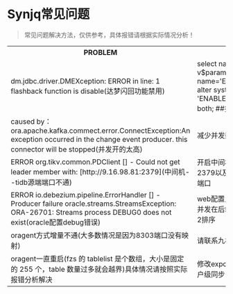 # Synjq常见问题 </br>
>常见问题解决方法，仅供参考，具体报错请根据实际情况分析！
<table>
<tr>
<th>PROBLEM</th>
<th>SOLVE</th>
</tr>
<tr>
<td>dm.jdbc.driver.DMEXception: ERROR in line: 1 flashback function is disable(达梦闪回功能禁用)</td>
<td>select name,type,value from v$parameter where name='ENABLE_FLASHBACK';</br>alter system set 'ENABLE_FLASHBACK'=1 both; ##打开 </td>
</tr>
<tr>
<td>caused by：ora.apache.kafka.commect.error.ConnectException:An exception occurred in the change event producer. this connector will be stopped(并发开的太高)</td>
<td>减少并发数</td>
</tr>
<tr>
<td>
ERROR org.tikv.common.PDClient [] - Could not get leader member with: [http://9.16.98.81:2379](中间机--tidb源端端口不通)</td>
<td>开启中间机到tidb所有pd的2379以及所有tikv 20161等等端口</td>
</tr>
<tr>
<td>ERROR io.debezium.pipeline.ErrorHandler [] - Producer failure oracle.streams.StreamsException: ORA-26701: Streams process DEBUG0 does not exist(oracle配置debug错误)</td>
<td>web配置只填写debug，开几个并发在后端创建几个debug0 1 2排序</td>
</tr>
<tr>
<td>oragent方式增量不通(大多数情况是因为8303端口没有映射)</td>
<td>请联系九桥工程师调试</td>
</tr>
<tr>
<td>oragent一直重启(fzs 的 tablelist 是个数组，大小是固定的 255 个，table 数量过多就会越界)具体情况请按照实际报错分析解决</td>
<td>修改export.cong文件，改为用户级同步，重启</td>
</tr>
</table>